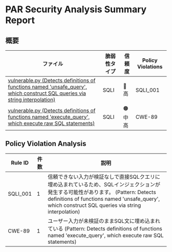 # PAR Security Analysis Summary Report

## 概要

| ファイル | 脆弱性タイプ | 信頼度 | Policy Violations |
|---------|------------|--------|------------------|
| [vulnerable.py (Detects definitions of functions named 'unsafe_query', which construct SQL queries via string interpolation)](vulnerable.py-detects-definitions-of-functions-named-unsafe-query-which-construct-sql-queries-via-string-interpolation.md) | SQLI | 🔴 高 | SQLI_001 |
| [vulnerable.py (Detects definitions of functions named 'execute_query', which execute raw SQL statements)](vulnerable.py-detects-definitions-of-functions-named-execute-query-which-execute-raw-sql-statements.md) | SQLI | 🟠 中高 | CWE-89 |

## Policy Violation Analysis

| Rule ID | 件数 | 説明 |
|---------|------|------|
| SQLI_001 | 1 | 信頼できない入力が検証なしで直接SQLクエリに埋め込まれているため、SQLインジェクションが発生する可能性があります。 (Pattern: Detects definitions of functions named 'unsafe_query', which construct SQL queries via string interpolation) |
| CWE-89 | 1 | ユーザー入力が未検証のままSQL文に埋め込まれている (Pattern: Detects definitions of functions named 'execute_query', which execute raw SQL statements) |

